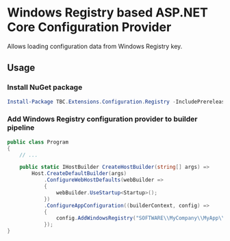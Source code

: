 
# Windows Registry based ASP.NET Core Configuration Provider

Allows loading configuration data from Windows Registry key.

## Usage

### Install NuGet package

```powershell
Install-Package TBC.Extensions.Configuration.Registry -IncludePrerelease
```

### Add Windows Registry configuration provider to builder pipeline

```csharp
public class Program
{
    // ...

    public static IHostBuilder CreateHostBuilder(string[] args) =>
        Host.CreateDefaultBuilder(args)
            .ConfigureWebHostDefaults(webBuilder =>
            {
                webBuilder.UseStartup<Startup>();
            })
            .ConfigureAppConfiguration((builderContext, config) =>
            {
                config.AddWindowsRegistry("SOFTWARE\\MyCompany\\MyApp\\ConfigKey1");
            });
}
```
